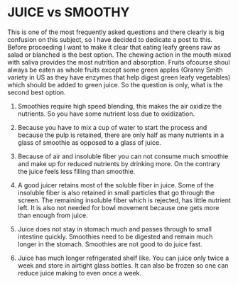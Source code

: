 # JUICE vs SMOOTHY

This is one of the most frequently asked questions and there clearly is big confusion on this subject, so I have decided to dedicate a post to this. Before proceeding I want to make it clear that eating leafy greens raw as salad or blanched is the best option. The chewing action in the mouth mixed with saliva provides the most nutrition and absorption. Fruits ofcourse shoul always be eaten as whole fruits except some green apples (Granny Smith variety in US as they have enzymes that help digest green leafy vegetables) which should be added to green juice. So the question is only, what is the second best option. 

1. Smoothies require high speed blending, this makes the air oxidize the nutrients. So you have some nutrient loss due to oxidization.

2. Because you have to mix a cup of water to start the process and because the pulp is retained, there are only half as many nutrients in a glass of smoothie as opposed to a glass of juice. 

3. Because of air and insoluble fiber you can not consume much smoothie and make up for reduced nutrients by drinking more. On the contrary the juice feels less filling than smoothie. 

4. A good juicer retains most of the soluble fiber in juice. Some of the insoluble fiber is also retained in small particles that go through the screen. The remaining insoluble fiber which is rejected, has little nutrient left. It is also not needed for bowl movement because one gets more than enough from juice. 

5. Juice does not stay in stomach much and passes through to small intestine quickly. Smoothies need to be digested and remain much longer in the stomach. Smoothies are not good to do juice fast. 

6. Juice has much longer refrigerated shelf like. You can juice only twice a week and store in airtight glass bottles. It can also be frozen so one can reduce juice making to even once a week.